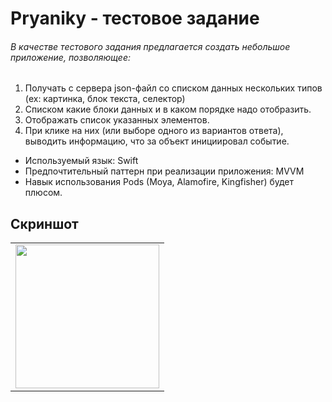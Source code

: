 # Pryaniky - тестовое задание

###### В качестве тестового задания предлагается создать небольшое приложение, позволяющее:
1. Получать с сервера json-файл cо списком данных нескольких типов (ex: картинка, блок текста, селектор)
2. Cписком какие блоки данных и в каком порядке надо отобразить.
3. Отображать список указанных элементов.
4. При клике на них (или выборе одного из вариантов ответа), выводить информацию, что за объект инициировал событие.

* Используемый язык: Swift
* Предпочтительный паттерн при реализации приложения: MVVM
* Навык использования Pods (Moya, Alamofire, Kingfisher) будет плюсом.

## Скриншот

<table border=0>
    <tr>
        <td>
            <img src=https://github.com/sageibra/Pryaniky/blob/main/screenshots/screenRecord.gif width=230 align=center>
        </td>
    </tr>
</table>
